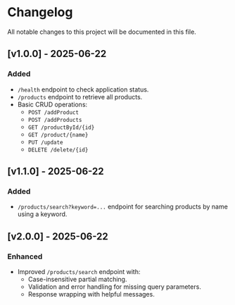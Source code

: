 # Changelog

All notable changes to this project will be documented in this file.

## [v1.0.0] - 2025-06-22
### Added
- `/health` endpoint to check application status.
- `/products` endpoint to retrieve all products.
- Basic CRUD operations: 
  - `POST /addProduct`
  - `POST /addProducts`
  - `GET /productById/{id}`
  - `GET /product/{name}`
  - `PUT /update`
  - `DELETE /delete/{id}`

## [v1.1.0] - 2025-06-22
### Added
- `/products/search?keyword=...` endpoint for searching products by name using a keyword.

## [v2.0.0] - 2025-06-22
### Enhanced
- Improved `/products/search` endpoint with:
  - Case-insensitive partial matching.
  - Validation and error handling for missing query parameters.
  - Response wrapping with helpful messages.